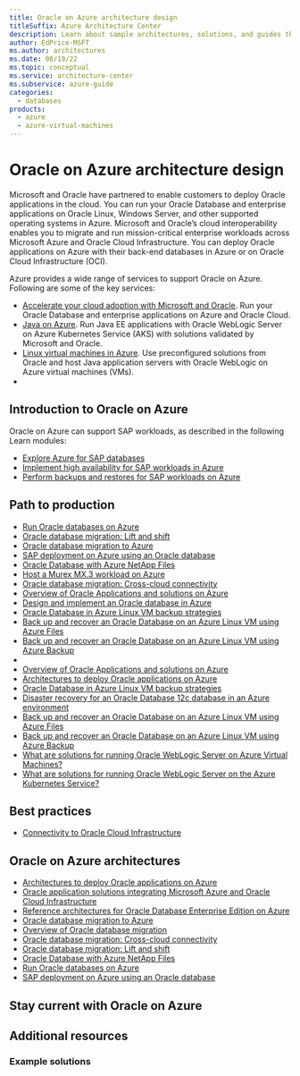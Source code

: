 ```yaml
---
title: Oracle on Azure architecture design
titleSuffix: Azure Architecture Center
description: Learn about sample architectures, solutions, and guides that can help you explore Oracle workloads on Azure.
author: EdPrice-MSFT
ms.author: architectures
ms.date: 08/19/22
ms.topic: conceptual 
ms.service: architecture-center
ms.subservice: azure-guide
categories:
  - databases
products:
  - azure
  - azure-virtual-machines
---
```


# Oracle on Azure architecture design

Microsoft and Oracle have partnered to enable customers to deploy Oracle applications in the cloud. You can run your Oracle Database and enterprise applications on Oracle Linux, Windows Server, and other supported operating systems in Azure. Microsoft and Oracle’s cloud interoperability enables you to migrate and run mission-critical enterprise workloads across Microsoft Azure and Oracle Cloud Infrastructure. You can deploy Oracle applications on Azure with their back-end databases in Azure or on Oracle Cloud Infrastructure (OCI).

Azure provides a wide range of services to support Oracle on Azure. Following are some of the key services: 

- [Accelerate your cloud adoption with Microsoft and Oracle](https://azure.microsoft.com/solutions/oracle/). Run your Oracle Database and enterprise applications on Azure and Oracle Cloud.
- [Java on Azure](https://azure.microsoft.com/resources/developers/java/). Run Java EE applications with Oracle WebLogic Server on Azure Kubernetes Service (AKS) with solutions validated by Microsoft and Oracle.
- [Linux virtual machines in Azure](https://azure.microsoft.com/services/virtual-machines/linux/#overview). Use preconfigured solutions from Oracle and host Java application servers with Oracle WebLogic on Azure virtual machines (VMs).
- 

## Introduction to Oracle on Azure

Oracle on Azure can support SAP workloads, as described in the following Learn modules:

- [Explore Azure for SAP databases](/learn/modules/explore-azure-databases)
- [Implement high availability for SAP workloads in Azure](/learn/modules/implement-high-availability-for-sap-workloads-azure)
- [Perform backups and restores for SAP workloads on Azure](/learn/modules/perform-backups-restores)

## Path to production

- [Run Oracle databases on Azure](./reference-architecture-for-oracle-database-on-azure.yml)
- [Oracle database migration: Lift and shift](../../example-scenario/oracle-migrate/oracle-migration-lift-shift.yml)
- [Oracle database migration to Azure](./reference-architecture-for-oracle-database-migration-to-azure.yml)
- [SAP deployment on Azure using an Oracle database](../../example-scenario/apps/sap-production.yml)
- [Oracle Database with Azure NetApp Files](../../example-scenario/file-storage/oracle-azure-netapp-files.yml)
- [Host a Murex MX.3 workload on Azure](../../example-scenario/finance/murex-mx3-azure.yml)
- [Oracle database migration: Cross-cloud connectivity](../../example-scenario/oracle-migrate/oracle-migration-cross-cloud.yml)
- [Overview of Oracle Applications and solutions on Azure](/azure/virtual-machines/workloads/oracle/oracle-overview)
- [Design and implement an Oracle database in Azure](/azure/virtual-machines/workloads/oracle/oracle-design)
- [Oracle Database in Azure Linux VM backup strategies](/azure/virtual-machines/workloads/oracle/oracle-database-backup-strategies)
- [Back up and recover an Oracle Database on an Azure Linux VM using Azure Files](/azure/virtual-machines/workloads/oracle/oracle-database-backup-azure-storage)
- [Back up and recover an Oracle Database on an Azure Linux VM using Azure Backup](/azure/virtual-machines/workloads/oracle/oracle-database-backup-azure-backup)
- []()
- [Overview of Oracle Applications and solutions on Azure](/azure/virtual-machines/workloads/oracle/oracle-overview)
- [Architectures to deploy Oracle applications on Azure](/azure/virtual-machines/workloads/oracle/oracle-oci-applications)
- [Oracle Database in Azure Linux VM backup strategies](/azure/virtual-machines/workloads/oracle/oracle-database-backup-strategies)
- [Disaster recovery for an Oracle Database 12c database in an Azure environment](/azure/virtual-machines/workloads/oracle/oracle-disaster-recovery)
- [Back up and recover an Oracle Database on an Azure Linux VM using Azure Files](/azure/virtual-machines/workloads/oracle/oracle-database-backup-azure-storage)
- [Back up and recover an Oracle Database on an Azure Linux VM using Azure Backup](/azure/virtual-machines/workloads/oracle/oracle-database-backup-azure-backup)
- [What are solutions for running Oracle WebLogic Server on Azure Virtual Machines?](/azure/virtual-machines/workloads/oracle/oracle-weblogic)
- [What are solutions for running Oracle WebLogic Server on the Azure Kubernetes Service?](/azure/virtual-machines/workloads/oracle/weblogic-aks)

## Best practices

- [Connectivity to Oracle Cloud Infrastructure](/azure/cloud-adoption-framework/ready/azure-best-practices/connectivity-to-other-providers-oci)

## Oracle on Azure architectures

- [Architectures to deploy Oracle applications on Azure](/virtual-machines/workloads/oracle/oracle-oci-applications)
- [Oracle application solutions integrating Microsoft Azure and Oracle Cloud Infrastructure](/azure/virtual-machines/workloads/oracle/oracle-oci-overview)
- [Reference architectures for Oracle Database Enterprise Edition on Azure](/azure/virtual-machines/workloads/oracle/oracle-reference-architecture)
- [Oracle database migration to Azure](/azure/architecture/solution-ideas/articles/reference-architecture-for-oracle-database-migration-to-azure)
- [Overview of Oracle database migration](/azure/architecture/example-scenario/oracle-migrate/oracle-migration-overview)
- [Oracle database migration: Cross-cloud connectivity](/azure/architecture/example-scenario/oracle-migrate/oracle-migration-cross-cloud)
- [Oracle database migration: Lift and shift](/azure/architecture/example-scenario/oracle-migrate/oracle-migration-lift-shift)
- [Oracle Database with Azure NetApp Files](/azure/architecture/example-scenario/file-storage/oracle-azure-netapp-files)
- [Run Oracle databases on Azure](/azure/architecture/solution-ideas/articles/reference-architecture-for-oracle-database-on-azure)
- [SAP deployment on Azure using an Oracle database](/azure/architecture/example-scenario/apps/sap-production)

## Stay current with Oracle on Azure

## Additional resources

### Example solutions
